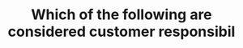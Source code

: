 ---
layout: answer
title: "Which of the following are considered customer responsibil"
blurb: "For a fully managed service like DynamoDB, AWS takes care of database engine patching. However, for EC2 instances, software and OS patches are the respons"
quid: 121
---